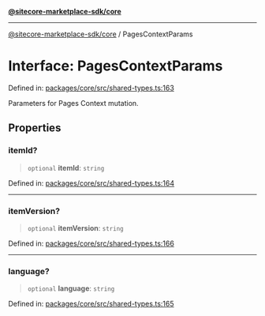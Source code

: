 [**@sitecore-marketplace-sdk/core**](../README.md)

***

[@sitecore-marketplace-sdk/core](../README.md) / PagesContextParams

# Interface: PagesContextParams

Defined in: [packages/core/src/shared-types.ts:163](https://github.com/Sitecore/marketplace-sdk/blob/e3ec55ede335ad59ac5875d32f0d68c50e7bc899/packages/core/src/shared-types.ts#L163)

Parameters for Pages Context mutation.

## Properties

### itemId?

> `optional` **itemId**: `string`

Defined in: [packages/core/src/shared-types.ts:164](https://github.com/Sitecore/marketplace-sdk/blob/e3ec55ede335ad59ac5875d32f0d68c50e7bc899/packages/core/src/shared-types.ts#L164)

***

### itemVersion?

> `optional` **itemVersion**: `string`

Defined in: [packages/core/src/shared-types.ts:166](https://github.com/Sitecore/marketplace-sdk/blob/e3ec55ede335ad59ac5875d32f0d68c50e7bc899/packages/core/src/shared-types.ts#L166)

***

### language?

> `optional` **language**: `string`

Defined in: [packages/core/src/shared-types.ts:165](https://github.com/Sitecore/marketplace-sdk/blob/e3ec55ede335ad59ac5875d32f0d68c50e7bc899/packages/core/src/shared-types.ts#L165)
